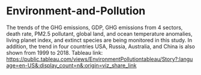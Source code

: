 # Environment-and-Pollution
The trends of the GHG emissions, GDP, GHG emissions from 4 sectors, death rate, PM2.5 pollutant, global land, and ocean temperature anomalies, living planet index, and extinct species are being monitored in this study. In addition, the trend in four countries USA, Russia, Australia, and China is also shown from 1999 to 2018. 
Tableau link: https://public.tableau.com/views/EnvironmentPollutiontableau/Story?:language=en-US&:display_count=n&:origin=viz_share_link

